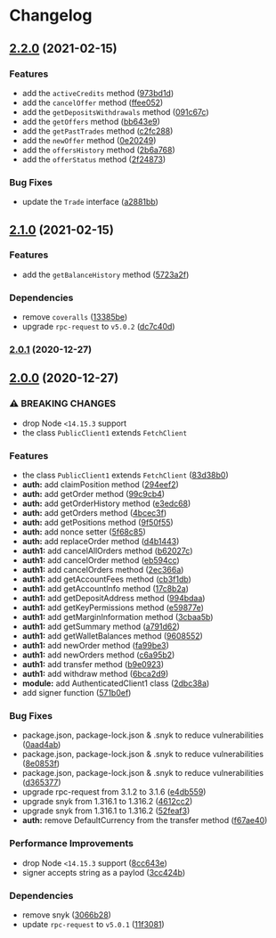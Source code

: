 # Changelog

## [2.2.0](https://github.com/vansergen/bitfinex-node-api/compare/v2.1.0...v2.2.0) (2021-02-15)

### Features

- add the `activeCredits` method ([973bd1d](https://github.com/vansergen/bitfinex-node-api/commit/973bd1dc6cd09762d92eb3ad935ec5ab3d4ce541))
- add the `cancelOffer` method ([ffee052](https://github.com/vansergen/bitfinex-node-api/commit/ffee05267ec231517d3ca355ef1c2ec8086331e8))
- add the `getDepositsWithdrawals` method ([091c67c](https://github.com/vansergen/bitfinex-node-api/commit/091c67c4b4e16dd00d001abc4ae54ab07f028f9d))
- add the `getOffers` method ([bb643e9](https://github.com/vansergen/bitfinex-node-api/commit/bb643e901fa8d759263c9e7e9ffa0a3252006893))
- add the `getPastTrades` method ([c2fc288](https://github.com/vansergen/bitfinex-node-api/commit/c2fc28892c07feeee668b61dcc4d64f2e0c262ba))
- add the `newOffer` method ([0e20249](https://github.com/vansergen/bitfinex-node-api/commit/0e2024930ed4e6bac0e907c1c5f8ccb7e20655ba))
- add the `offersHistory` method ([2b6a768](https://github.com/vansergen/bitfinex-node-api/commit/2b6a768feec75fc15e2f9c9749a5bae44ad4159f))
- add the `offerStatus` method ([2f24873](https://github.com/vansergen/bitfinex-node-api/commit/2f24873fc636a6da7fec531c29583b6d38955ef8))

### Bug Fixes

- update the `Trade` interface ([a2881bb](https://github.com/vansergen/bitfinex-node-api/commit/a2881bb45ca669406fe2545ee0e94d614db4e31e))

## [2.1.0](https://github.com/vansergen/bitfinex-node-api/compare/v2.0.1...v2.1.0) (2021-02-15)

### Features

- add the `getBalanceHistory` method ([5723a2f](https://github.com/vansergen/bitfinex-node-api/commit/5723a2fa800cec6f1c81b44f7a71b22a4e1a3d91))

### Dependencies

- remove `coveralls` ([13385be](https://github.com/vansergen/bitfinex-node-api/commit/13385be3418e6b4f31edce77a15c865a5410492b))
- upgrade `rpc-request` to `v5.0.2` ([dc7c40d](https://github.com/vansergen/bitfinex-node-api/commit/dc7c40d13bcef295d4c6faa672fc95446eae9a53))

### [2.0.1](https://github.com/vansergen/bitfinex-node-api/compare/v2.0.0...v2.0.1) (2020-12-27)

## [2.0.0](https://github.com/vansergen/bitfinex-node-api/compare/v1.0.0...v2.0.0) (2020-12-27)

### ⚠ BREAKING CHANGES

- drop Node `<14.15.3` support
- the class `PublicClient1` extends `FetchClient`

### Features

- the class `PublicClient1` extends `FetchClient` ([83d38b0](https://github.com/vansergen/bitfinex-node-api/commit/83d38b0a8d28b59e8b1a3d2b52b6d8772fb93088))
- **auth:** add claimPosition method ([294eef2](https://github.com/vansergen/bitfinex-node-api/commit/294eef27f3bdf3603d84c87188c055203c7e325c))
- **auth:** add getOrder method ([99c9cb4](https://github.com/vansergen/bitfinex-node-api/commit/99c9cb4eda30bf67fe6ddb1d7c9a1eaa54513f78))
- **auth:** add getOrderHistory method ([e3edc68](https://github.com/vansergen/bitfinex-node-api/commit/e3edc682838c398f3e1ac9e0da6774f31630d04d))
- **auth:** add getOrders method ([4bcec3f](https://github.com/vansergen/bitfinex-node-api/commit/4bcec3fa2240107ef5b34416c3658af8b38bb4bc))
- **auth:** add getPositions method ([9f50f55](https://github.com/vansergen/bitfinex-node-api/commit/9f50f5520657ff3ce0100bd3f02eef4bfd816de8))
- **auth:** add nonce setter ([5f68c85](https://github.com/vansergen/bitfinex-node-api/commit/5f68c8585a67de497b5c8b24b9c167c2b07852ac))
- **auth:** add replaceOrder method ([d4b1443](https://github.com/vansergen/bitfinex-node-api/commit/d4b1443b57709f4ba2dba215cd0904054cc1b605))
- **auth1:** add cancelAllOrders method ([b62027c](https://github.com/vansergen/bitfinex-node-api/commit/b62027cadb32245e99075c65e884c45d0fc48170))
- **auth1:** add cancelOrder method ([eb594cc](https://github.com/vansergen/bitfinex-node-api/commit/eb594cc43afbf24a676bfd88da3d356a049d9fde))
- **auth1:** add cancelOrders method ([2ec366a](https://github.com/vansergen/bitfinex-node-api/commit/2ec366a66d4401a41504bbb9eefe671efc73792f))
- **auth1:** add getAccountFees method ([cb3f1db](https://github.com/vansergen/bitfinex-node-api/commit/cb3f1dbaab35c85f79080df8d436370166dd0726))
- **auth1:** add getAccountInfo method ([17c8b2a](https://github.com/vansergen/bitfinex-node-api/commit/17c8b2ab41e40a6bfa64a756528f378e913f48b3))
- **auth1:** add getDepositAddress method ([994bdaa](https://github.com/vansergen/bitfinex-node-api/commit/994bdaac03446b0506501e8edee3a79da9484b79))
- **auth1:** add getKeyPermissions method ([e59877e](https://github.com/vansergen/bitfinex-node-api/commit/e59877eb53520ada497ed50abe214bbd82cabc6e))
- **auth1:** add getMarginInformation method ([3cbaa5b](https://github.com/vansergen/bitfinex-node-api/commit/3cbaa5b764ba695779bacf34c457746c07046904))
- **auth1:** add getSummary method ([a791d62](https://github.com/vansergen/bitfinex-node-api/commit/a791d628bc58f10c40c505089c1745ad3b39b174))
- **auth1:** add getWalletBalances method ([9608552](https://github.com/vansergen/bitfinex-node-api/commit/96085522feda5f6c04d0232f4a12c306cb2b3559))
- **auth1:** add newOrder method ([fa99be3](https://github.com/vansergen/bitfinex-node-api/commit/fa99be30086633cbc6eb712081e85754fa3ec111))
- **auth1:** add newOrders method ([c6a95b2](https://github.com/vansergen/bitfinex-node-api/commit/c6a95b2f01524e5dcf734d193cce0e3904f58815))
- **auth1:** add transfer method ([b9e0923](https://github.com/vansergen/bitfinex-node-api/commit/b9e09237a85eca71f3aac800d314651d51f9a717))
- **auth1:** add withdraw method ([6bca2d9](https://github.com/vansergen/bitfinex-node-api/commit/6bca2d9e4bc003c57901705bbe318b9bdae16fdf))
- **module:** add AuthenticatedClient1 class ([2dbc38a](https://github.com/vansergen/bitfinex-node-api/commit/2dbc38a690dc87240eadd78b4e6362143fff708a))
- add signer function ([571b0ef](https://github.com/vansergen/bitfinex-node-api/commit/571b0ef71189ab62043617c46b57bb83850a4e67))

### Bug Fixes

- package.json, package-lock.json & .snyk to reduce vulnerabilities ([0aad4ab](https://github.com/vansergen/bitfinex-node-api/commit/0aad4ab816e396e641c0da7ebc167e036bd67b2a))
- package.json, package-lock.json & .snyk to reduce vulnerabilities ([8e0853f](https://github.com/vansergen/bitfinex-node-api/commit/8e0853f629dda2dd6e0426a684801b0dab73335c))
- package.json, package-lock.json & .snyk to reduce vulnerabilities ([d365377](https://github.com/vansergen/bitfinex-node-api/commit/d365377a9ac7e93b937692013b3f6aba5dcf5ce3))
- upgrade rpc-request from 3.1.2 to 3.1.6 ([e4db559](https://github.com/vansergen/bitfinex-node-api/commit/e4db5590745c05e1abedf596341c7320c5bc6081))
- upgrade snyk from 1.316.1 to 1.316.2 ([4612cc2](https://github.com/vansergen/bitfinex-node-api/commit/4612cc2b84f3bd64973cd1bf883f12d8ba865886))
- upgrade snyk from 1.316.1 to 1.316.2 ([52feaf3](https://github.com/vansergen/bitfinex-node-api/commit/52feaf36219f49f344333ebb665c2e2853b39013))
- **auth:** remove DefaultCurrency from the transfer method ([f67ae40](https://github.com/vansergen/bitfinex-node-api/commit/f67ae400046c610b195c0e5d278a0bb24d415344))

### Performance Improvements

- drop Node `<14.15.3` support ([8cc643e](https://github.com/vansergen/bitfinex-node-api/commit/8cc643ef65561e73e85bce829953c73345c85110))
- signer accepts string as a paylod ([3cc424b](https://github.com/vansergen/bitfinex-node-api/commit/3cc424b955ab762fa63b3603ec93f73dc598b3ce))

### Dependencies

- remove snyk ([3066b28](https://github.com/vansergen/bitfinex-node-api/commit/3066b28de197c6831eb4426c25a5a320fe3c3506))
- update `rpc-request` to `v5.0.1` ([11f3081](https://github.com/vansergen/bitfinex-node-api/commit/11f3081e0e07da9031e4116e5a585ce4e0ae3163))
